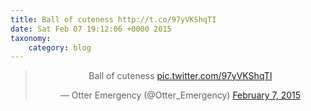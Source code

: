 ```yaml
---
title: Ball of cuteness http://t.co/97yVKShqTI
date: Sat Feb 07 19:12:06 +0000 2015
taxonomy:
    category: blog
---
```

<blockquote class="twitter-tweet" align="center" width="350"><p lang="en" dir="ltr">Ball of cuteness <a href="http://t.co/97yVKShqTI">pic.twitter.com/97yVKShqTI</a></p>&mdash; Otter Emergency (@Otter_Emergency) <a href="https://twitter.com/Otter_Emergency/status/564097705220538368">February 7, 2015</a></blockquote>
